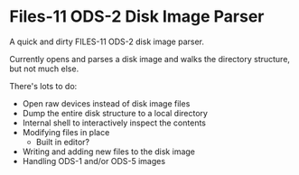 # Files-11 ODS-2 Disk Image Parser

A quick and dirty FILES-11 ODS-2 disk image parser. 

Currently opens and parses a disk image and walks the directory structure, but not much else.

There's lots to do:
* Open raw devices instead of disk image files
* Dump the entire disk structure to a local directory
* Internal shell to interactively inspect the contents
* Modifying files in place
  * Built in editor?
* Writing and adding new files to the disk image
* Handling ODS-1 and/or ODS-5 images
